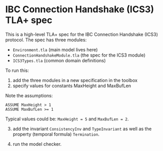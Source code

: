 # IBC Connection Handshake (ICS3) TLA+ spec


This is a high-level TLA+ spec for the IBC Connection Handshake (ICS3) protocol.
The spec has three modules: 

  - `Environment.tla` (main model lives here)
  - `ConnectionHandshakeModule.tla` (the spec for the ICS3 module)
  - `ICS3Types.tla` (common domain definitions)


To run this:

1. add the three modules in a new specification in the toolbox
2. specify values for constants MaxHeight and MaxBufLen

Note the assumptions:

```
ASSUME MaxHeight > 1
ASSUME MaxBufLen >= 1
```

Typical values could be: `MaxHeight = 5` and `MaxBufLen = 2`.


3. add the invariant `ConsistencyInv` and `TypeInvariant` as well as the property (temporal formula) `Termination`.

4. run the model checker.
